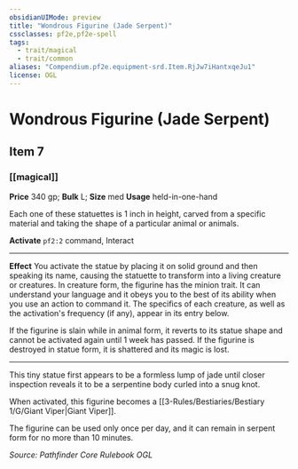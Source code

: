 ```yaml
---
obsidianUIMode: preview
title: "Wondrous Figurine (Jade Serpent)"
cssclasses: pf2e,pf2e-spell
tags:
  - trait/magical
  - trait/common
aliases: "Compendium.pf2e.equipment-srd.Item.RjJw7iHantxqeJu1"
license: OGL
---
```

# Wondrous Figurine (Jade Serpent)
## Item 7
### [[magical]]


**Price** 340 gp; 
**Bulk** L; **Size** med
**Usage** held-in-one-hand

Each one of these statuettes is 1 inch in height, carved from a specific material and taking the shape of a particular animal or animals.

**Activate** `pf2:2` command, Interact

* * *

**Effect** You activate the statue by placing it on solid ground and then speaking its name, causing the statuette to transform into a living creature or creatures. In creature form, the figurine has the minion trait. It can understand your language and it obeys you to the best of its ability when you use an action to command it. The specifics of each creature, as well as the activation's frequency (if any), appear in its entry below.

If the figurine is slain while in animal form, it reverts to its statue shape and cannot be activated again until 1 week has passed. If the figurine is destroyed in statue form, it is shattered and its magic is lost.

* * *

This tiny statue first appears to be a formless lump of jade until closer inspection reveals it to be a serpentine body curled into a snug knot.

When activated, this figurine becomes a [[3-Rules/Bestiaries/Bestiary 1/G/Giant Viper|Giant Viper]].

The figurine can be used only once per day, and it can remain in serpent form for no more than 10 minutes.

*Source: Pathfinder Core Rulebook*
*OGL*